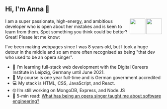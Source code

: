 ## Hi, I'm Anna 👋
<a href="http://www.twitter.com/AnnaJMcDougall"><img align="right" src="https://live.staticflickr.com/8426/7749081714_9e35bdcdbd_w.jpg" height="50px" width="50px">
<a href="https://www.linkedin.com/in/annajmcdougall/"><img align="right" src="https://live.staticflickr.com/8296/7749079740_113c14cc98_w.jpg" height="50px" width="50px"></a>
I am a super passionate, high-energy, and ambitious developer who is open about her mistakes and is keen to learn from them. Spot something you think could be better? Great! Please let me know:


I've been making webpages since I was 8 years old, but I took a huge detour in the middle and so am more often recognised as being "that dev who used to be an opera singer".


- 🌱 I’m learning full-stack web development with the Digital Careers Institute in Leipzig, Germany until June 2021.
- 💪 My course is one year full-time and is German government accredited
- 💻 My stack is HTML, CSS, JavaScript, and React.
- 🤓 I’m still working on MongoDB, Express, and Node.JS
- 📝 5-min read: [What has being an opera singer taught me about software engineering?](https://www.linkedin.com/pulse/what-has-being-opera-singer-taught-me-software-anna-j-mcdougall/)

